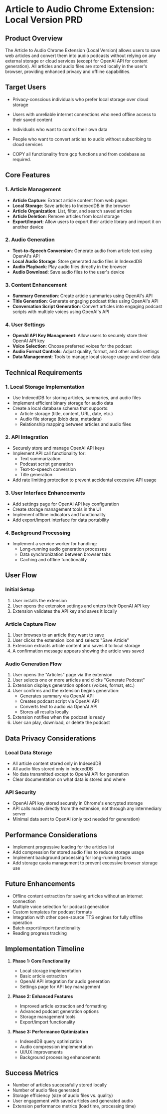 # Article to Audio Chrome Extension: Local Version PRD

## Product Overview
The Article to Audio Chrome Extension (Local Version) allows users to save web articles and convert them into audio podcasts without relying on any external storage or cloud services (except for OpenAI API for content generation). All articles and audio files are stored locally in the user's browser, providing enhanced privacy and offline capabilities.

## Target Users
- Privacy-conscious individuals who prefer local storage over cloud storage
- Users with unreliable internet connections who need offline access to their saved content
- Individuals who want to control their own data
- People who want to convert articles to audio without subscribing to cloud services

- COPY all functionality from gcp functions and from codebase as required.

## Core Features

### 1. Article Management
- **Article Capture**: Extract article content from web pages
- **Local Storage**: Save articles to IndexedDB in the browser
- **Article Organization**: List, filter, and search saved articles
- **Article Deletion**: Remove articles from local storage
- **Export/Import**: Allow users to export their article library and import it on another device

### 2. Audio Generation
- **Text-to-Speech Conversion**: Generate audio from article text using OpenAI's API
- **Local Audio Storage**: Store generated audio files in IndexedDB
- **Audio Playback**: Play audio files directly in the browser
- **Audio Download**: Save audio files to the user's device

### 3. Content Enhancement
- **Summary Generation**: Create article summaries using OpenAI's API
- **Title Generation**: Generate engaging podcast titles using OpenAI's API
- **Conversation Script Generation**: Convert articles into engaging podcast scripts with multiple voices using OpenAI's API

### 4. User Settings
- **OpenAI API Key Management**: Allow users to securely store their OpenAI API key
- **Voice Selection**: Choose preferred voices for the podcast
- **Audio Format Controls**: Adjust quality, format, and other audio settings
- **Data Management**: Tools to manage local storage usage and clear data

## Technical Requirements

### 1. Local Storage Implementation
- Use IndexedDB for storing articles, summaries, and audio files
- Implement efficient binary storage for audio data
- Create a local database schema that supports:
  - Article storage (title, content, URL, date, etc.)
  - Audio file storage (blob data, metadata)
  - Relationship mapping between articles and audio files

### 2. API Integration
- Securely store and manage OpenAI API keys
- Implement API call functionality for:
  - Text summarization
  - Podcast script generation
  - Text-to-speech conversion
  - Title generation
- Add rate limiting protection to prevent accidental excessive API usage

### 3. User Interface Enhancements
- Add settings page for OpenAI API key configuration
- Create storage management tools in the UI
- Implement offline indicators and functionality
- Add export/import interface for data portability

### 4. Background Processing
- Implement a service worker for handling:
  - Long-running audio generation processes
  - Data synchronization between browser tabs
  - Caching and offline functionality

## User Flow

### Initial Setup
1. User installs the extension
2. User opens the extension settings and enters their OpenAI API key
3. Extension validates the API key and saves it locally

### Article Capture Flow
1. User browses to an article they want to save
2. User clicks the extension icon and selects "Save Article"
3. Extension extracts article content and saves it to local storage
4. A confirmation message appears showing the article was saved

### Audio Generation Flow
1. User opens the "Articles" page via the extension
2. User selects one or more articles and clicks "Generate Podcast"
3. Extension displays generation options (voices, format, etc.)
4. User confirms and the extension begins generation:
   - Generates summary via OpenAI API
   - Creates podcast script via OpenAI API
   - Converts text to audio via OpenAI API
   - Stores all results locally
5. Extension notifies when the podcast is ready
6. User can play, download, or delete the podcast

## Data Privacy Considerations

### Local Data Storage
- All article content stored only in IndexedDB
- All audio files stored only in IndexedDB
- No data transmitted except to OpenAI API for generation
- Clear documentation on what data is stored and where

### API Security
- OpenAI API key stored securely in Chrome's encrypted storage
- API calls made directly from the extension, not through any intermediary server
- Minimal data sent to OpenAI (only text needed for generation)

## Performance Considerations
- Implement progressive loading for the articles list
- Add compression for stored audio files to reduce storage usage
- Implement background processing for long-running tasks
- Add storage quota management to prevent excessive browser storage use

## Future Enhancements
- Offline content extraction for saving articles without an internet connection
- Multiple voice selection for podcast generation
- Custom templates for podcast formats
- Integration with other open-source TTS engines for fully offline operation
- Batch export/import functionality
- Reading progress tracking

## Implementation Timeline
1. **Phase 1: Core Functionality**
   - Local storage implementation
   - Basic article extraction
   - OpenAI API integration for audio generation
   - Settings page for API key management

2. **Phase 2: Enhanced Features**
   - Improved article extraction and formatting
   - Advanced podcast generation options
   - Storage management tools
   - Export/import functionality

3. **Phase 3: Performance Optimization**
   - IndexedDB query optimization
   - Audio compression implementation
   - UI/UX improvements
   - Background processing enhancements

## Success Metrics
- Number of articles successfully stored locally
- Number of audio files generated
- Storage efficiency (size of audio files vs. quality)
- User engagement with saved articles and generated audio
- Extension performance metrics (load time, processing time)
